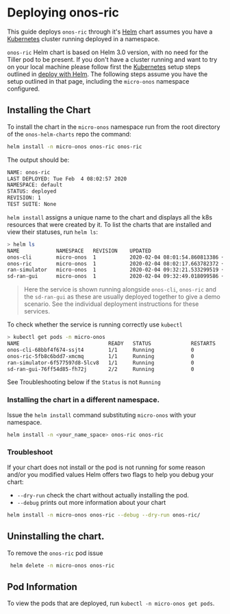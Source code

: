 # Deploying onos-ric

This guide deploys `onos-ric` through it's [Helm] chart assumes you have a
[Kubernetes] cluster running deployed in a namespace.

`onos-ric` Helm chart is based on Helm 3.0 version, with no need for the Tiller pod to be present. 
If you don't have a cluster running and want to try on your local machine please follow first 
the [Kubernetes] setup steps outlined in [deploy with Helm](https://docs.onosproject.org/developers/deploy_with_helm/).
The following steps assume you have the setup outlined in that page, including the `micro-onos` namespace configured. 

## Installing the Chart
To install the chart in the `micro-onos` namespace run from the root directory of
the `onos-helm-charts` repo the command:
```bash
helm install -n micro-onos onos-ric onos-ric
```
The output should be:
```bash
NAME: onos-ric
LAST DEPLOYED: Tue Feb  4 08:02:57 2020
NAMESPACE: default
STATUS: deployed
REVISION: 1
TEST SUITE: None
```

`helm install` assigns a unique name to the chart and displays all the k8s resources that were
created by it. To list the charts that are installed and view their statuses, run `helm ls`:

```bash
> helm ls
NAME         	NAMESPACE 	REVISION	UPDATED                                	STATUS  	CHART              	APP VERSION
onos-cli     	micro-onos	1       	2020-02-04 08:01:54.860813386 +0000 UTC	deployed	onos-cli-0.0.1     	1          
onos-ric     	micro-onos	1       	2020-02-04 08:02:17.663782372 +0000 UTC	deployed	onos-ric-0.0.1     	1          
ran-simulator	micro-onos	1       	2020-02-04 09:32:21.533299519 +0000 UTC	deployed	ran-simulator-0.0.1	1          
sd-ran-gui   	micro-onos	1       	2020-02-04 09:32:49.018099586 +0000 UTC	deployed	sd-ran-gui-0.0.1   	1  
```

> Here the service is shown running alongside `onos-cli`, `onos-ric` and the `sd-ran-gui`
> as these are usually deployed together to give a demo scenario. See the individual
> deployment instructions for these services.

To check whether the service is running correctly use `kubectl`
```bash
> kubectl get pods -n micro-onos
NAME                             READY   STATUS             RESTARTS   AGE
onos-cli-68bbf4f674-ssjt4        1/1     Running            0          18m
onos-ric-5fb8c6bdd7-xmcmq        1/1     Running            0          18m
ran-simulator-6f577597d8-5lcv8   1/1     Running            0          82s
sd-ran-gui-76ff54d85-fh72j       2/2     Running            0          54s
```

See Troubleshooting below if the `Status` is not `Running`

### Installing the chart in a different namespace.

Issue the `helm install` command substituting `micro-onos` with your namespace.
```bash
helm install -n <your_name_space> onos-ric onos-ric
```

### Troubleshoot
If your chart does not install or the pod is not running for some reason and/or you modified values Helm offers two flags to help you
debug your chart:  

* `--dry-run` check the chart without actually installing the pod. 
* `--debug` prints out more information about your chart

```bash
helm install -n micro-onos onos-ric --debug --dry-run onos-ric/
```

## Uninstalling the chart.

To remove the `onos-ric` pod issue
```bash
 helm delete -n micro-onos onos-ric
```

## Pod Information

To view the pods that are deployed, run `kubectl -n micro-onos get pods`.

[Helm]: https://helm.sh/
[Kubernetes]: https://kubernetes.io/
[kind]: https://kind.sigs.k8s.io
